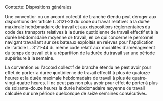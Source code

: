 Contexte: Dispositions générales

Une convention ou un accord collectif de branche étendu peut déroger aux dispositions de l'article L. 3121-20 du code du travail relatives à la durée maximale hebdomadaire de travail et aux dispositions réglementaires du code des transports relatives à la durée quotidienne de travail effectif et à la durée hebdomadaire moyenne de travail, en ce qui concerne le personnel navigant travaillant sur des bateaux exploités en relèves pour l'application de l'article L. 3121-44 du même code relatif aux modalités d'aménagement du temps de travail et à la répartition de la durée du travail sur une période supérieure à la semaine.

La convention ou l'accord collectif de branche étendu ne peut avoir pour effet de porter la durée quotidienne de travail effectif à plus de quatorze heures et la durée maximale hebdomadaire de travail à plus de quatre-vingt-quatre heures. Il ne peut pas non plus avoir pour effet de porter à plus de soixante-douze heures la durée hebdomadaire moyenne de travail calculée sur une période quelconque de seize semaines consécutives.
